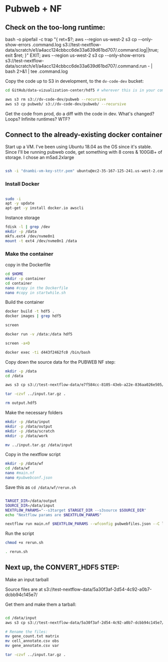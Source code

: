 # Pubweb + NF


## Check on the too-long runtime:


bash -o pipefail -c trap "{ ret=$?; aws --region us-west-2 s3 cp --only-show-errors .command.log s3://test-nextflow-data/scratch/e1/a4acc124cbbcc6de33a639d61bd707/.command.log||true; exit $ret; }" EXIT; aws --region us-west-2 s3 cp --only-show-errors s3://test-nextflow-data/scratch/e1/a4acc124cbbcc6de33a639d61bd707/.command.run - | bash 2>&1 | tee .command.log





















Copy the code up to S3 in development, to the ```dv-code-dev``` bucket:

```bash
cd GitHub/data-vizualization-center/hdf5 # wherever this is in your computer

aws s3 rm s3://dv-code-dev/pubweb --recursive
aws s3 cp pubweb/ s3://dv-code-dev/pubweb/ --recursive

```

Get the code from prod, do a diff with the code in dev.
What's changed? Loops? Infinite runtimes? WTF? 


## Connect to the already-existing docker container

Start up a VM. I've been using Ubuntu 18.04 as the OS since it's stable. Since I'll be running pubweb code, get something with 8 cores & 100GiB+ of storage. I chose an m5ad.2xlarge


```bash

ssh -i "dnambi-vm-key-sttr.pem" ubuntu@ec2-35-167-125-241.us-west-2.compute.amazonaws.com


```


### Install Docker

```bash

sudo -i
apt -y update
apt-get -y install docker.io awscli

```

Instance storage

```bash
fdisk -l | grep /dev
mkdir -p /data
mkfs.ext4 /dev/nvme0n1
mount -t ext4 /dev/nvme0n1 /data
```

### Make the container

copy in the Dockerfile

```bash
cd $HOME
mkdir -p container
cd container
nano #copy in the Dockerfile
nano #copy in startwhile.sh
```

Build the container

```bash
docker build -t hdf5 .
docker images | grep hdf5

screen

docker run -v /data:/data hdf5

screen -a+D

docker exec -ti d443f2462fc0 /bin/bash
```

Copy down the source data for the PUBWEB NF step:


```bash
mkdir -p /data
cd /data

aws s3 cp s3://test-nextflow-data/e7f584cc-8105-43eb-a22e-836aa026e505/20200820/output.hdf5 . 

tar -czvf ../input.tar.gz .

rm output.hdf5

```

Make the necessary folders

```bash
mkdir -p /data/input
mkdir -p /data/output
mkdir -p /data/scratch
mkdir -p /data/work

mv ../input.tar.gz /data/input

```


Copy in the nextflow script

```bash
mkdir -p /data/wf
cd /data/wf
nano #main.nf
nano #pubwebconf.json

```

Save this as ```cd /data/wf/rerun.sh```

```bash

TARGET_DIR=/data/output
SOURCE_DIR=/data/input
NEXTFLOW_PARAMS="--s3target $TARGET_DIR --s3source $SOURCE_DIR"
echo "Nextflow params are $NEXTFLOW_PARAMS"

nextflow run main.nf $NEXTFLOW_PARAMS --wfconfig pubwebfiles.json --C local.config

```

Run the script

```bash
chmod +x rerun.sh

. rerun.sh

```




## Next up, the CONVERT_HDF5 STEP:


Make an input tarball

Source files are at s3://test-nextflow-data/5a30f3af-2d54-4c92-a0b7-dcbb94c145e7/

Get them and make them a tarball:

```bash

cd /data/input
aws s3 cp s3://test-nextflow-data/5a30f3af-2d54-4c92-a0b7-dcbb94c145e7/ . --recursive 

# Rename the files:
mv gene_count.txt matrix
mv cell_annotate.csv obs
mv gene_annotate.csv var

tar -czvf ../input.tar.gz .



```










